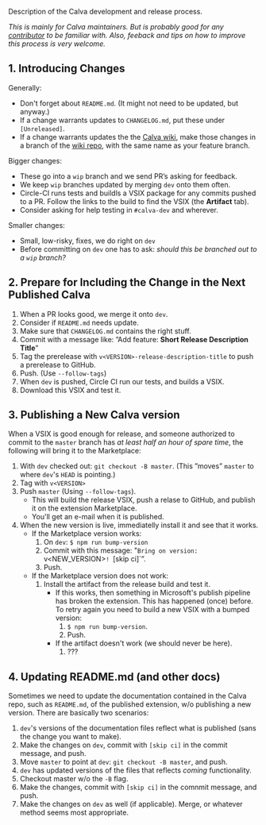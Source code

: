 
Description of the Calva development and release process.

_This is mainly for Calva maintainers. But is probably good for any [contributor](https://github.com/BetterThanTomorrow/calva/wiki/How-to-Contribute) to be familiar with. Also, feeback and tips on how to improve this process is very welcome._

## 1. Introducing Changes

Generally:
* Don't forget about `README.md`. (It might not need to be updated, but anyway.)
* If a change warrants updates to `CHANGELOG.md`, put these under `[Unreleased]`.
* If a change warrants updates the the [Calva wiki](https://github.com/BetterThanTomorrow/calva/wiki/How-to-Contribute), make those changes in a branch of the [wiki repo](https://github.com/BetterThanTomorrow/calva.wiki.git), with the same name as your feature branch.

Bigger changes:
* These go into a `wip` branch and we send PR’s asking for feedback.
* We keep `wip` branches updated by merging  `dev` onto them often.
* Circle-CI runs tests and buildls a VSIX package for any commits pushed to a PR. Follow the links to the build to find the VSIX (the **Artifact** tab).
* Consider asking for help testing in `#calva-dev` and wherever.

Smaller changes:
* Small, low-risky, fixes, we do right on `dev`
* Before committing on `dev` one has to ask: _should this be branched out to a `wip` branch?_

## 2. Prepare for Including the Change in the Next Published Calva
1. When a PR looks good, we merge it onto `dev`.
1. Consider if `README.md` needs update.
1. Make sure that `CHANGELOG.md` contains the right stuff.
1. Commit with a message like: ”Add feature: **Short Release Description Title**"
1. Tag the prerelease with `v<VERSION>-release-description-title` to push a prerelease to GitHub.
1. Push. (Use `--follow-tags`)
1. When `dev` is pushed, Circle CI run our tests, and builds a VSIX.
1. Download this VSIX and test it.


## 3. Publishing a New Calva version

When a VSIX is good enough for release, and someone authorized to commit to the `master` branch has _at least half an hour of spare time_, the following will bring it to the Marketplace:

1. With `dev` checked out: `git checkout -B master`. (This ”moves” `master` to where `dev`'s `HEAD` is pointing.)
1. Tag with `v<VERSION>`
1. Push `master` (Using `--follow-tags`).
   * This will build the release VSIX, push a relase to GitHub, and publish it on the extension Marketplace.
   * You'll get an e-mail when it is published.
1. When the new version is live, immediatelly install it and see that it works.
   * If the Marketplace version works:
     1. On `dev`: `$ npm run bump-version`
     1. Commit with this message: "`Bring on version: `v<NEW_VERSION>`! `[skip ci]`”.
     1. Push.
   * If the Marketplace version does not work:
     1. Install the artifact from the release build and test it.
        * If this works, then something in Microsoft's publish pipeline has broken the extension. This has happened (once) before. To retry again you need to build a new VSIX with a bumped version:
          1. `$ npm run bump-version`.
          1. Push.
        * If the artifact doesn't work (we should never be here).
          1. ???

## 4. Updating README.md (and other docs)

Sometimes we need to update the documentation contained in the Calva repo, such as `README.md`, of the published extension, w/o publishing a new version. There are basically two scenarios:

1. `dev`'s versions of the documentation files reflect what is published (sans the change you want to make).
  1. Make the changes on `dev`, commit with `[skip ci]` in the commit message, and push.
  1. Move `master` to point at `dev`: `git checkout -B master`, and push.
1. `dev` has updated versions of the files that reflects _coming_ functionality.
  1. Checkout master w/o the `-B` flag.
  1. Make the changes, commit with `[skip ci]` in the comnmit message, and push.
  1. Make the changes on `dev` as well (if applicable). Merge, or whatever method seems most appropriate.

